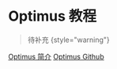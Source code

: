 # Optimus 教程

<show-structure depth="2"/>

> 待补充
{style="warning"}


<seealso>
<category ref="ref_docs">
    <a href="https://mp.weixin.qq.com/s/mpfSMC69OaAU275Kfg5zXg">Optimus 简介</a>
</category>
<category ref="ref_github">
    <a href="https://github.com/hi-primus/optimus">Optimus Github</a>
</category>
<category ref="ref_issues">
</category>
<category ref="ref_hf"></category>
<category ref="ref_ms"></category>
</seealso>
